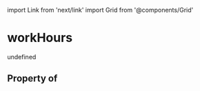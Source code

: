 import Link from 'next/link'
import Grid from '@components/Grid'

# workHours

undefined

## Property of



